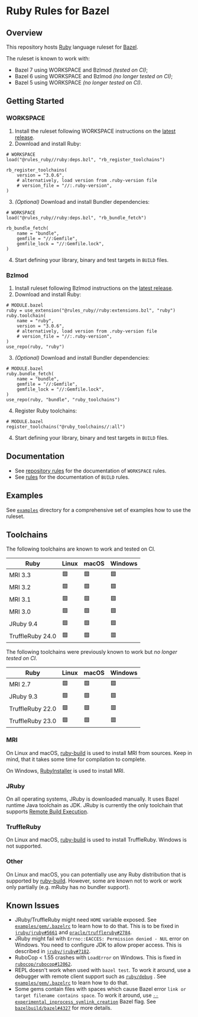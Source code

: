# Ruby Rules for Bazel

## Overview

This repository hosts [Ruby][1] language ruleset for [Bazel][2].

The ruleset is known to work with:

- Bazel 7 using WORKSPACE and Bzlmod *(tested on CI)*;
- Bazel 6 using WORKSPACE and Bzlmod *(no longer tested on CI)*;
- Bazel 5 using WORKSPACE *(no longer tested on CI)*.

## Getting Started

### WORKSPACE

1. Install the ruleset following WORKSPACE instructions on the [latest release][13].
2. Download and install Ruby:

```bazel
# WORKSPACE
load("@rules_ruby//ruby:deps.bzl", "rb_register_toolchains")

rb_register_toolchains(
    version = "3.0.6",
    # alternatively, load version from .ruby-version file
    # version_file = "//:.ruby-version",
)
```

3. *(Optional)* Download and install Bundler dependencies:

```bazel
# WORKSPACE
load("@rules_ruby//ruby:deps.bzl", "rb_bundle_fetch")

rb_bundle_fetch(
    name = "bundle",
    gemfile = "//:Gemfile",
    gemfile_lock = "//:Gemfile.lock",
)
```

4. Start defining your library, binary and test targets in `BUILD` files.

### Bzlmod

1. Install ruleset following Bzlmod instructions on the [latest release][13].
2. Download and install Ruby:

```bazel
# MODULE.bazel
ruby = use_extension("@rules_ruby//ruby:extensions.bzl", "ruby")
ruby.toolchain(
    name = "ruby",
    version = "3.0.6",
    # alternatively, load version from .ruby-version file
    # version_file = "//:.ruby-version",
)
use_repo(ruby, "ruby")
```

3. _(Optional)_ Download and install Bundler dependencies:

```bazel
# MODULE.bazel
ruby.bundle_fetch(
    name = "bundle",
    gemfile = "//:Gemfile",
    gemfile_lock = "//:Gemfile.lock",
)
use_repo(ruby, "bundle", "ruby_toolchains")
```

4. Register Ruby toolchains:

```bazel
# MODULE.bazel
register_toolchains("@ruby_toolchains//:all")
```

4. Start defining your library, binary and test targets in `BUILD` files.

## Documentation

- See [repository rules][3] for the documentation of `WORKSPACE` rules.
- See [rules][4] for the documentation of `BUILD` rules.

## Examples

See [`examples`][14] directory for a comprehensive set of examples how to use the ruleset.

## Toolchains

The following toolchains are known to work and tested on CI.

| Ruby             | Linux | macOS | Windows |
|------------------|-------|-------|---------|
| MRI 3.3          | 🟩    | 🟩    | 🟩      |
| MRI 3.2          | 🟩    | 🟩    | 🟩      |
| MRI 3.1          | 🟩    | 🟩    | 🟩      |
| MRI 3.0          | 🟩    | 🟩    | 🟩      |
| JRuby 9.4        | 🟩    | 🟩    | 🟩      |
| TruffleRuby 24.0 | 🟩    | 🟩    | 🟥      |

The following toolchains were previously known to work but *no longer tested on CI*.

| Ruby             | Linux | macOS | Windows |
|------------------|-------|-------|---------|
| MRI 2.7          | 🟩    | 🟩    | 🟩      |
| JRuby 9.3        | 🟩    | 🟩    | 🟩      |
| TruffleRuby 22.0 | 🟩    | 🟩    | 🟥      |
| TruffleRuby 23.0 | 🟩    | 🟩    | 🟥      |

### MRI

On Linux and macOS, [ruby-build][5] is used to install MRI from sources.
Keep in mind, that it takes some time for compilation to complete.

On Windows, [RubyInstaller][6] is used to install MRI.

### JRuby

On all operating systems, JRuby is downloaded manually.
It uses Bazel runtime Java toolchain as JDK.
JRuby is currently the only toolchain that supports [Remote Build Execution][15].

### TruffleRuby

On Linux and macOS, [ruby-build][5] is used to install TruffleRuby.
Windows is not supported.

### Other

On Linux and macOS, you can potentially use any Ruby distribution that is supported by [ruby-build][5].
However, some are known not to work or work only partially (e.g. mRuby has no bundler support).

## Known Issues

* JRuby/TruffleRuby might need `HOME` variable exposed.
  See [`examples/gem/.bazelrc`][7] to learn how to do that.
  This is to be fixed in [`jruby/jruby#5661`][9] and [`oracle/truffleruby#2784`][10].
* JRuby might fail with `Errno::EACCES: Permission denied - NUL` error on Windows.
  You need to configure JDK to allow proper access.
  This is described in [`jruby/jruby#7182`][11].
* RuboCop < 1.55 crashes with `LoadError` on Windows.
  This is fixed in [`rubocop/rubocop#12062`][12].
* REPL doesn't work when used with `bazel test`.
  To work it around, use a debugger with remote client support such as [`ruby/debug`][8] .
  See [`examples/gem/.bazelrc`][7] to learn how to do that.
* Some gems contain files with spaces which cause Bazel error `link or target filename contains space`.
  To work it around, use [`--experimental_inprocess_symlink_creation`][16] Bazel flag.
  See [`bazelbuild/bazel#4327`][17] for more details.


[1]: https://www.ruby-lang.org
[2]: https://bazel.build
[3]: docs/repository_rules.md
[4]: docs/rules.md
[5]: https://github.com/rbenv/ruby-build
[6]: https://rubyinstaller.org
[7]: examples/gem/.bazelrc
[8]: https://github.com/ruby/debug
[9]: https://github.com/jruby/jruby/issues/5661
[10]: https://github.com/oracle/truffleruby/issues/2784
[11]: https://github.com/jruby/jruby/issues/7182#issuecomment-1112953015
[12]: https://github.com/rubocop/rubocop/pull/12062
[13]: https://github.com/bazel-contrib/rules_ruby/releases/tag/v0.3.0
[14]: examples/
[15]: https://bazel.build/remote/rbe
[16]: https://bazel.build/reference/command-line-reference#flag--experimental_inprocess_symlink_creation
[17]: https://github.com/bazelbuild/bazel/issues/4327
